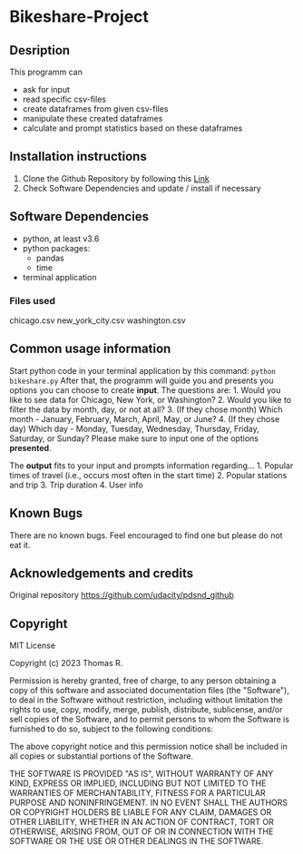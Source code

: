 # Bikeshare-Project

## Desription
This programm can 
- ask for input  
- read specific csv-files
- create dataframes from given csv-files
- manipulate these created dataframes
- calculate and prompt statistics based on these dataframes

## Installation instructions
1. Clone the Github Repository by following this [Link](https://github.com/tomrick225/pdsnd_github.git)
2. Check Software Dependencies and update / install if necessary


## Software Dependencies
* python, at least v3.6
* python packages:
    - pandas
    - time
* terminal application

### Files used
chicago.csv
new_york_city.csv
washington.csv

## Common usage information
Start python code in your terminal application by this command: `python bikeshare.py`
After that, the programm will guide you and presents you options you can choose to create **input**.
The questions are:
    1. Would you like to see data for Chicago, New York, or Washington?
    2. Would you like to filter the data by month, day, or not at all?
    3. (If they chose month) Which month - January, February, March, April, May, or June?
    4. (If they chose day) Which day - Monday, Tuesday, Wednesday, Thursday, Friday, Saturday, or Sunday?
Please make sure to input one of the options **presented**.

The **output** fits to your input and prompts information regarding...
    1. Popular times of travel (i.e., occurs most often in the start time)
    2. Popular stations and trip
    3. Trip duration
    4. User info

## Known Bugs
There are no known bugs.
Feel encouraged to find one but please do not eat it.

## Acknowledgements and credits
Original repository https://github.com/udacity/pdsnd_github



## Copyright
MIT License

Copyright (c) 2023 Thomas R.

Permission is hereby granted, free of charge, to any person obtaining a copy
of this software and associated documentation files (the "Software"), to deal
in the Software without restriction, including without limitation the rights
to use, copy, modify, merge, publish, distribute, sublicense, and/or sell
copies of the Software, and to permit persons to whom the Software is
furnished to do so, subject to the following conditions:

The above copyright notice and this permission notice shall be included in all
copies or substantial portions of the Software.

THE SOFTWARE IS PROVIDED "AS IS", WITHOUT WARRANTY OF ANY KIND, EXPRESS OR
IMPLIED, INCLUDING BUT NOT LIMITED TO THE WARRANTIES OF MERCHANTABILITY,
FITNESS FOR A PARTICULAR PURPOSE AND NONINFRINGEMENT. IN NO EVENT SHALL THE
AUTHORS OR COPYRIGHT HOLDERS BE LIABLE FOR ANY CLAIM, DAMAGES OR OTHER
LIABILITY, WHETHER IN AN ACTION OF CONTRACT, TORT OR OTHERWISE, ARISING FROM,
OUT OF OR IN CONNECTION WITH THE SOFTWARE OR THE USE OR OTHER DEALINGS IN THE
SOFTWARE.